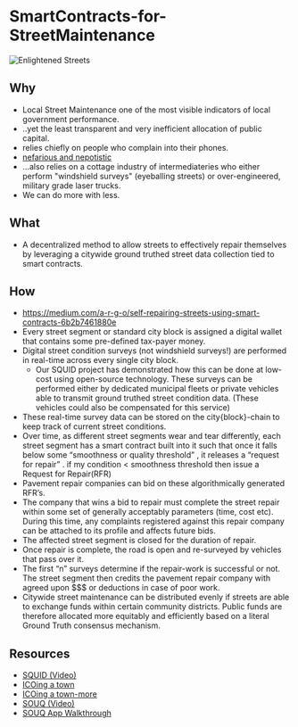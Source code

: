 # SmartContracts-for-StreetMaintenance
![Enlightened Streets](https://github.com/argo-marketplace/SmartContracts-for-StreetMaintenance/blob/master/1_cJZTjELaH_N_x1EiUjLiyA.png)
## Why
- Local Street Maintenance one of the most visible indicators of local government performance.
- ..yet the least transparent and very inefficient allocation of public capital.
- relies chiefly on people who complain into their phones.
- [nefarious and nepotistic](https://www.newsday.com/business/carlo-lizza-sons-paving-inc-got-100m-in-contracts-has-history-of-political-contributions-1.10293076)
- ...also relies on a cottage industry of intermediateries who either perform "windshield surveys" (eyeballing streets) or over-engineered, military grade laser trucks.
- We can do more with less.

## What
- A decentralized method to allow streets to effectively repair themselves by leveraging a citywide ground truthed street data collection tied to smart contracts.

## How
- https://medium.com/a-r-g-o/self-repairing-streets-using-smart-contracts-6b2b7461880e
- Every street segment or standard city block is assigned a digital wallet that contains some pre-defined tax-payer money.
- Digital street condition surveys (not windshield surveys!) are performed in real-time across every single city block. 
   - Our SQUID project has demonstrated how this can be done at low-cost using open-source technology. These surveys can be performed either by dedicated municipal fleets or private vehicles able to transmit ground truthed street condition data. (These vehicles could also be compensated for this service)
- These real-time survey data can be stored on the city{block}-chain to keep track of current street conditions.
- Over time, as different street segments wear and tear differently, each street segment has a smart contract built into it such that once it falls below some “smoothness or quality threshold” , it releases a “request for repair” . if my condition < smoothness threshold then issue a Request for Repair(RFR)
- Pavement repair companies can bid on these algorithmically generated RFR’s.
- The company that wins a bid to repair must complete the street repair within some set of generally acceptably parameters (time, cost etc). During this time, any complaints registered against this repair company can be attached to its profile and affects future bids.
- The affected street segment is closed for the duration of repair.
- Once repair is complete, the road is open and re-surveyed by vehicles that pass over it.
- The first “n” surveys determine if the repair-work is successful or not. The street segment then credits the pavement repair company with agreed upon $$$ or deductions in case of poor work.
- Citywide street maintenance can be distributed evenly if streets are able to exchange funds within certain community districts. Public funds are therefore allocated more equitably and efficiently based on a literal Ground Truth consensus mechanism.


## Resources
- [SQUID (Video)](https://youtu.be/QzMCTIdxpoc)
- [ICOing a town](http://town.cryptocracy.io/faq/)
- [ICOing a town-more](https://forum.blockstack.org/t/crowd-funding-purchase-of-an-entire-town/847)
- [SOUQ (Video)](https://www.youtube.com/watch?v=hmhyB3D9CXA)
- [SOUQ App Walkthrough](https://youtu.be/exH5HG6Sld4)


